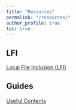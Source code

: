 ```yaml
---
title: "Resources"
permalink: "/resources/"
author_profile: true
toc: true
---
```


## LFI

[Local File Inclusion (LFI)](https://xapax.gitbooks.io/security/content/local_file_inclusion.html)

## Guides
[Useful Contents](https://guide.offsecnewbie.com/)